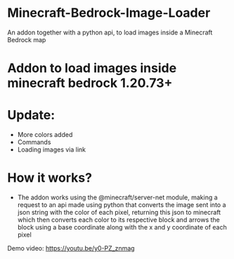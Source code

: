 # Minecraft-Bedrock-Image-Loader
An addon together with a python api, to load images inside a Minecraft Bedrock map
# Addon to load images inside minecraft bedrock 1.20.73+

# Update:
* More colors added
* Commands
* Loading images via link

# How it works?
* The addon works using the @minecraft/server-net module, making a request to an api made using python that converts the image sent into a json string with the color of each pixel, returning this json to minecraft which then converts each color to its respective block and arrows the block using a base coordinate along with the x and y coordinate of each pixel

Demo video: https://youtu.be/y0-PZ_znmag
